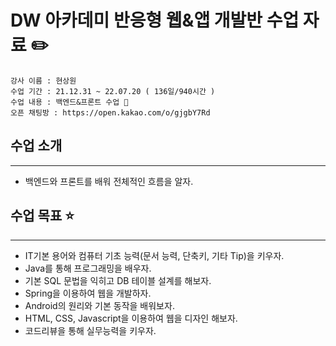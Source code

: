 # DW 아카데미 반응형 웹&앱 개발반 수업 자료 :pencil2:
    강사 이름 : 현상원  
    수업 기간 : 21.12.31 ~ 22.07.20 ( 136일/940시간 )  
    수업 내용 : 백엔드&프론트 수업 🚀
    오픈 채팅방 : https://open.kakao.com/o/gjgbY7Rd

## 수업 소개
***
-   백엔드와 프론트를 배워 전체적인 흐름을 알자.

## 수업 목표 ⭐
***
-   IT기본 용어와 컴퓨터 기초 능력(문서 능력, 단축키, 기타 Tip)을 키우자.
-   Java를 통해 프로그래밍을 배우자.
-   기본 SQL 문법을 익히고 DB 테이블 설계를 해보자.
-   Spring을 이용하여 웹을 개발하자.
-   Android의 원리와 기본 동작을 배워보자.
-   HTML, CSS, Javascript을 이용하여 웹을 디자인 해보자.
-   코드리뷰을 통해 실무능력을 키우자.
